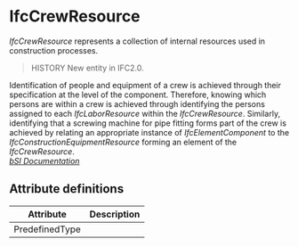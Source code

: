 IfcCrewResource
===============
_IfcCrewResource_ represents a collection of internal resources used in
construction processes.  
  
> HISTORY  New entity in IFC2.0.  
  
Identification of people and equipment of a crew is achieved through their
specification at the level of the component. Therefore, knowing which persons
are within a crew is achieved through identifying the persons assigned to each
_IfcLaborResource_ within the _IfcCrewResource_. Similarly, identifying that a
screwing machine for pipe fitting forms part of the crew is achieved by
relating an appropriate instance of _IfcElementComponent_ to the
_IfcConstructionEquipmentResource_ forming an element of the
_IfcCrewResource_.  
[ _bSI
Documentation_](https://standards.buildingsmart.org/IFC/DEV/IFC4_2/FINAL/HTML/schema/ifcconstructionmgmtdomain/lexical/ifccrewresource.htm)


Attribute definitions
---------------------
| Attribute      | Description   |
|----------------|---------------|
| PredefinedType |               |

